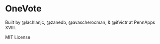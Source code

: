 # OneVote

Built by @lachlanjc, @zanedb, @avascherocman, & @ifvictr at PennApps XVIII.

MIT License
